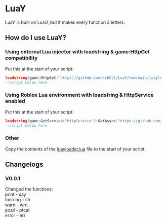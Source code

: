# LuaY
LuaY is built on LuaU, but it makes every function 3 letters.
## How do I use LuaY?
### Using external Lua injector with loadstring & game:HttpGet compatibility
Put this at the start of your script:   
```lua
loadstring(game:HttpGet("https://github.com/srhEsl/LuaY/raw/main/luayloader.lua"))()
--script below here
```
### Using Roblox Lua environment with loadstring & HttpService enabled
Put this at the start of your script:   
```lua
loadstring(game:GetService("HttpService"):GetAsync("https://github.com/srhEsl/LuaY/raw/main/luayloader.lua"))()
--script below here
```
### Other
Copy the contents of the [luayloader.lua](https://github.com/srhEsl/LuaY/raw/main/luayloader.lua) file to the start of your script.
## Changelogs
### V0.0.1
Changed the functions:   
print - say   
tostring - str   
warn - wrn   
pcall - ptcall    
error - err
